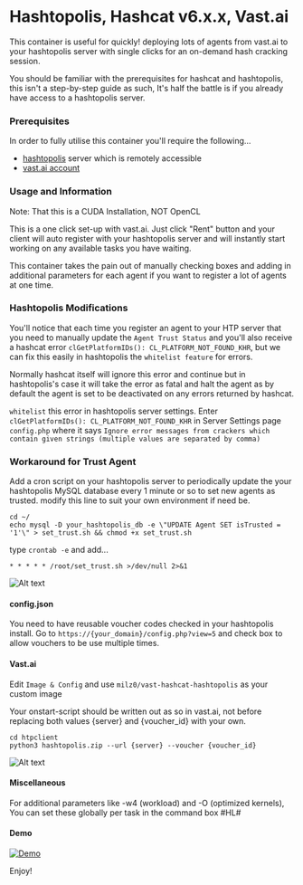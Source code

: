 # Hashtopolis, Hashcat v6.x.x, Vast.ai

This container is useful for quickly! deploying lots of agents from vast.ai to your hashtopolis server with single clicks for an on-demand hash cracking session.

You should be familiar with the prerequisites for hashcat and hashtopolis, this isn't a step-by-step guide as such, It's half the battle is if you already have access to a hashtopolis server.

### Prerequisites

In order to fully utilise this container you'll require the following...

* [hashtopolis](https://github.com/s3inlc/hashtopolis/)
server which is remotely accessible
* [vast.ai account](https://vast.ai/)

### Usage and Information

Note: That this is a CUDA Installation, NOT OpenCL

This is a one click set-up with vast.ai. Just click "Rent" button and your client will auto register with your hashtopolis server and will instantly start working on any available tasks you have waiting.

This container takes the pain out of manually checking boxes and adding in additional parameters for each agent if you want to register a lot of agents at one time.

### Hashtopolis Modifications

You'll notice that each time you register an agent to your HTP server that you need to manually update the `Agent Trust Status` and you'll also receive a hashcat error `clGetPlatformIDs(): CL_PLATFORM_NOT_FOUND_KHR`, but we can fix this easily in hashtopolis the `whitelist feature` for errors.

Normally hashcat itself will ignore this error and continue but in hashtopolis's case it will take the error as fatal and halt the agent as by default the agent is set to be deactivated on any errors returned by hashcat.

`whitelist` this error in hashtopolis server settings. Enter `clGetPlatformIDs(): CL_PLATFORM_NOT_FOUND_KHR` in Server Settings page `config.php` where it says `Ignore error messages from crackers which contain given strings (multiple values are separated by comma)`

### Workaround for Trust Agent

Add a cron script on your hashtopolis server to periodically update the your hashtopolis MySQL database every 1 minute or so to set new agents as trusted. 
modify this line to suit your own environment if need be.
```
cd ~/
echo mysql -D your_hashtopolis_db -e \"UPDATE Agent SET isTrusted = '1'\" > set_trust.sh && chmod +x set_trust.sh
```
type `crontab -e` and add...

`* * * * * /root/set_trust.sh >/dev/null 2>&1`

![Alt text](https://i.ibb.co/n7VSmP8/cron1.png)

#### config.json

You need to have reusable voucher codes checked in your hashtopolis install.
Go to `https://{your_domain}/config.php?view=5` and check box to allow vouchers to be use multiple times.

#### Vast.ai

Edit `Image & Config` and use `milz0/vast-hashcat-hashtopolis` as your custom image

Your onstart-script should be written out as so in vast.ai, not before replacing both values {server} and {voucher_id} with your own.
```
cd htpclient
python3 hashtopolis.zip --url {server} --voucher {voucher_id}
```

![Alt text](https://i.ibb.co/hYZ6Mqh/vast.png)

#### Miscellaneous

For additional parameters like -w4 (workload) and -O (optimized kernels), You can set these globally per task in the command box #HL#

#### Demo

[![Demo](https://img.youtube.com/vi/A1QrUVy7UZ0/0.jpg)](https://www.youtube.com/watch?v=A1QrUVy7UZ0 "Demo")

Enjoy!
